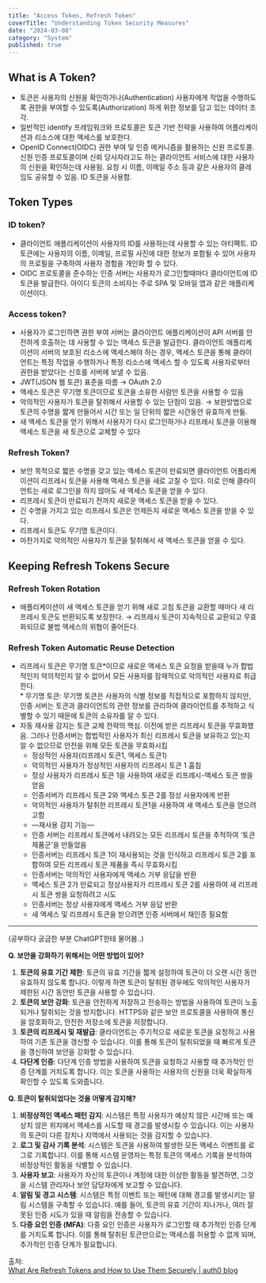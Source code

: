 ```yaml
---
title: "Access Token, Refresh Token"
coverTitle: "Understanding Token Security Measures"
date: "2024-03-08"
category: "System"
published: true
---
```


## What is A Token?

- 토큰은 사용자의 신원을 확인하거나(Authentication) 사용자에게 작업을 수행하도록 권한을 부여할 수 있도록(Authorization) 하게 위한 정보를 담고 있는 데이터 조각.
- 일반적인 identify 프레임워크와 프로토콜은 토큰 기반 전략을 사용하여 어플리케이션과 리소스에 대한 액세스를 보호한다.
- OpenID Connect(OIDC) 권한 부여 및 인증 메커니즘을 활용하는 신원 프로토콜. 신원 인증 프로토콜이며 신뢰 당사자라고도 하는 클라이언트 서비스에 대한 사용자의 신원을 확인하는데 사용됨. 요청 시 이름, 이메일 주소 등과 같은 사용자의 클레임도 공유할 수 있음. ID 토큰을 사용함.

## Token Types

### ID token?

- 클라이언트 애플리케이션이 사용자의 ID를 사용하는데 사용할 수 있는 아티팩트. ID 토큰에는 사용자의 이름, 이메일, 프로필 사진에 대한 정보가 포함될 수 있어 사용자의 프로필을 구축하여 사용자 경험을 개인화 할 수 있다.
- OIDC 프로토콜을 준수하는 인증 서버는 사용자가 로그인할때마다 클라이언트에 ID 토큰을 발급한다. 아이디 토큰의 소비자는 주로 SPA 및 모바일 앱과 같은 애플리케이션이다.

### Access token?

- 사용자가 로그인하면 권한 부여 서버는 클라이언트 애플리케이션이 API 서버를 안전하게 호출하는 데 사용할 수 있는 액세스 토큰을 발급한다. 클라이언트 애플리케이션이 서버의 보호된 리소스에 액세스해야 하는 경우, 액세스 토큰을 통해 클라이언트는 특정 작업을 수행하거나 특정 리소스에 액세스 할 수 있도록 사용자로부터 권한을 받았다는 신호를 서버에 보낼 수 있음.
- JWT(JSON 웹 토큰) 표준을 따름 → OAuth 2.0
- 액세스 토큰은 무기명 토큰이므로 토큰을 소유한 사람만 토큰을 사용할 수 있음
- 악의적인 사용자가 토큰을 탈취해서 사용할 수 있는 단점이 있음. → 보완방법으로 토큰의 수명을 짧게 만들어서 시간 또는 일 단위의 짧은 시간동안 유효하게 만듦.
- 새 액세스 토큰을 얻기 위해서 사용자가 다시 로그인하거나 리프레시 토큰을 이용해 액세스 토큰을 새 토큰으로 교체할 수 있다

### Refresh Token?

- 보안 목적으로 짧은 수명을 갖고 있는 액세스 토큰이 만료되면 클라이언트 어플리케이션이 리프레시 토큰을 사용해 액세스 토큰을 새로 고칠 수 있다. 이로 인해 클라이언트는 새로 로그인을 하지 않아도 새 액세스 토큰을 얻을 수 있다.
- 리프레시 토큰이 만료되기 전까지 새로운 액세스 토큰을 받을 수 있다.
- 긴 수명을 가지고 있는 리프레시 토큰은 언제든지 새로운 액세스 토큰을 받을 수 있다.
- 리프레시 토큰도 무기명 토큰이다.
- 마찬가지로 악의적인 사용자가 토큰을 탈취해서 새 액세스 토큰을 얻을 수 있다.

## Keeping Refresh Tokens Secure

### Refresh Token Rotation

- 애플리케이션이 새 액세스 토큰을 얻기 위해 새로 고침 토큰을 교환할 때마다 새 리프레시 토큰도 반환되도록 보장한다. → 리프레시 토큰이 지속적으로 교환되고 무효화되므로 불법 액세스의 위협이 줄어든다.

### Refresh Token Automatic Reuse Detection

- 리프레시 토큰은 무기명 토큰\*이므로 새로운 액세스 토큰 요청을 받을때 누가 합법적인지 악의적인지 알 수 없어서 모든 사용자를 잠재적으로 악의적인 사용자로 취급한다.  
  \* 무기명 토큰: 무기명 토큰은 사용자의 식별 정보를 직접적으로 포함하지 않지만, 인증 서버는 토큰과 클라이언트의 관련 정보를 관리하여 클라이언트를 추적하고 식별할 수 있기 때문에 토큰의 소유자를 알 수 있다.
- 자동 재사용 감지는 토큰 교체 전략의 핵심. 이전에 받은 리프레시 토큰을 무효화했음. 그러나 인증서버는 합법적인 사용자가 최신 리프레시 토큰을 보유하고 있는지 알 수 없으므로 안전을 위해 모든 토큰을 무효화시킴
  - 정상적인 사용자(리프레시 토큰1, 액세스 토큰1)
  - 악의적인 사용자가 정상적인 사용자의 리프레시 토큰 1 훔침
  - 정상 사용자가 리프레시 토큰 1을 사용하여 새로운 리프레시-액세스 토큰 쌍을 얻음
  - 인증서버가 리프레시 토큰 2와 액세스 토큰 2를 정상 사용자에게 반환
  - 악의적인 사용자가 탈취한 리프레시 토큰1을 사용하여 새 액세스 토큰을 얻으려고함
  - —재사용 감지 기능—
  - 인증 서버는 리프레시 토큰에서 내려오는 모든 리프레시 토큰을 추적하여 ‘토큰 제품군’을 만들었음
  - 인증서버는 리프레시 토큰 1이 재사용되는 것을 인식하고 리프레시 토큰 2를 포함하여 모든 리프레시 토큰 제품을 즉시 무효화시킴
  - 인증서버는 악의적인 사용자에게 액세스 거부 응답을 반환
  - 액세스 토큰 2가 만료되고 정상사용자가 리프레시 토큰 2를 사용하여 새 리프레시 토큰 쌍을 요청하려고 시도
  - 인증서버는 정상 사용자에게 액세스 거부 응답 반환
  - 새 액세스 및 리프레시 토큰을 받으려면 인증 서버에서 재인증 필요함

---

(공부하다 궁금한 부분 ChatGPT한테 물어봄..)

**Q. 보안을 강화하기 위해서는 어떤 방법이 있어?**

1. **토큰의 유효 기간 제한**: 토큰의 유효 기간을 짧게 설정하여 토큰이 더 오랜 시간 동안 유효하지 않도록 합니다. 이렇게 하면 토큰이 탈취된 경우에도 악의적인 사용자가 제한된 시간 동안만 토큰을 사용할 수 있습니다.
2. **토큰의 보안 강화**: 토큰을 안전하게 저장하고 전송하는 방법을 사용하여 토큰이 노출되거나 탈취되는 것을 방지합니다. HTTPS와 같은 보안 프로토콜을 사용하여 통신을 암호화하고, 안전한 저장소에 토큰을 저장합니다.
3. **토큰의 리프레시 및 재발급**: 클라이언트는 주기적으로 새로운 토큰을 요청하고 사용하여 기존 토큰을 갱신할 수 있습니다. 이를 통해 토큰이 탈취되었을 때 빠르게 토큰을 갱신하여 보안을 강화할 수 있습니다.
4. **다단계 인증**: 다단계 인증 방법을 사용하여 토큰을 요청하고 사용할 때 추가적인 인증 단계를 거치도록 합니다. 이는 토큰을 사용하는 사용자의 신원을 더욱 확실하게 확인할 수 있도록 도와줍니다.

**Q. 토큰이 탈취되었다는 것을 어떻게 감지해?**

1. **비정상적인 액세스 패턴 감지**: 시스템은 특정 사용자가 예상치 않은 시간에 또는 예상치 않은 위치에서 액세스를 시도할 때 경고를 발생시킬 수 있습니다. 이는 사용자의 토큰이 다른 장치나 지역에서 사용되는 것을 감지할 수 있습니다.
2. **로그 및 감사 기록 분석**: 시스템은 토큰을 사용하여 발생한 모든 액세스 이벤트를 로그로 기록합니다. 이를 통해 시스템 운영자는 특정 토큰의 액세스 기록을 분석하여 비정상적인 활동을 식별할 수 있습니다.
3. **사용자 보고**: 사용자가 자신의 토큰이나 계정에 대한 이상한 활동을 발견하면, 그것을 시스템 관리자나 보안 담당자에게 보고할 수 있습니다.
4. **알림 및 경고 시스템**: 시스템은 특정 이벤트 또는 패턴에 대해 경고를 발생시키는 알림 시스템을 구축할 수 있습니다. 예를 들어, 토큰의 유효 기간이 지나거나, 여러 잘못된 인증 시도가 있을 때 알림을 전송할 수 있습니다.
5. **다중 요인 인증 (MFA)**: 다중 요인 인증은 사용자가 로그인할 때 추가적인 인증 단계를 거치도록 합니다. 이를 통해 탈취된 토큰만으로는 액세스를 허용할 수 없게 되며, 추가적인 인증 단계가 필요합니다.

출처:  
[What Are Refresh Tokens and How to Use Them Securely | auth0 blog](https://auth0.com/blog/refresh-tokens-what-are-they-and-when-to-use-them/)
